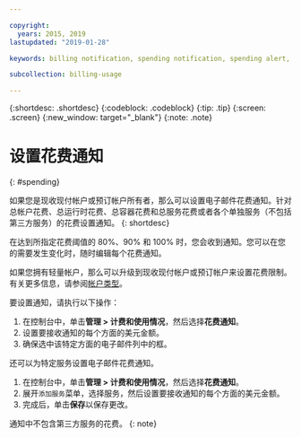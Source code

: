 ```yaml
---

copyright:
  years: 2015, 2019
lastupdated: "2019-01-28"

keywords: billing notification, spending notification, spending alert, cost threshold, spending threshold, alert, notification

subcollection: billing-usage

---
```


{:shortdesc: .shortdesc}
{:codeblock: .codeblock}
{:tip: .tip}
{:screen: .screen}
{:new_window: target="_blank"}
{:note: .note}

# 设置花费通知
{: #spending}

如果您是现收现付帐户或预订帐户所有者，那么可以设置电子邮件花费通知。针对总帐户花费、总运行时花费、总容器花费和总服务花费或者各个单独服务（不包括第三方服务）的花费设置通知。
{: shortdesc}

在达到所指定花费阈值的 80%、90% 和 100% 时，您会收到通知。您可以在您的需要发生变化时，随时编辑每个花费通知。

如果您拥有轻量帐户，那么可以升级到现收现付帐户或预订帐户来设置花费限制。有关更多信息，请参阅[帐户类型](/docs/account?topic=account-accounts)。

要设置通知，请执行以下操作：

1. 在控制台中，单击**管理 > 计费和使用情况**，然后选择**花费通知**。
2. 设置要接收通知的每个方面的美元金额。
3. 确保选中该特定方面的电子邮件列中的框。

还可以为特定服务设置电子邮件花费通知。

1. 在控制台中，单击**管理 > 计费和使用情况**，然后选择**花费通知**。
2. 展开`添加服务`菜单，选择服务，然后设置要接收通知的每个方面的美元金额。
3. 完成后，单击**保存**以保存更改。

通知中不包含第三方服务的花费。
{: note}
